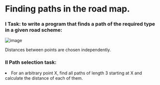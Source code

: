 # Finding paths in the road map.

### &#8544; Task: to write a program that finds a path of the required type in a given road scheme:

![image](https://user-images.githubusercontent.com/69751418/152614802-3344d6da-41b5-4da5-b1e2-803ae9d0b809.png)

Distances between points are chosen independently.

### &#8545; Path selection task:

<li>For an arbitrary point X, find all paths of length 3 starting at X and calculate the distance of each of them.</li>

